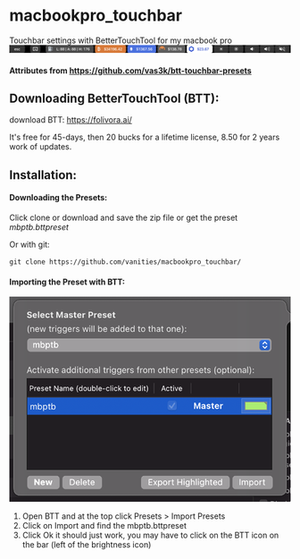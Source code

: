 # macbookpro_touchbar
Touchbar settings with BetterTouchTool for my macbook pro
<img src="https://github.com/vanities/macbookpro_touchbar/blob/master/bar.png">

#### Attributes from https://github.com/vas3k/btt-touchbar-presets

## Downloading BetterTouchTool (BTT):

download BTT:
https://folivora.ai/


It's free for 45-days, then 20 bucks for a lifetime license, 8.50 for 2 years work of updates.


## Installation:

#### Downloading the Presets:
Click clone or download and save the zip file or get the preset *mbptb.bttpreset*

Or with git:
```
git clone https://github.com/vanities/macbookpro_touchbar/

```

#### Importing the Preset with BTT:
<img src="https://github.com/vanities/macbookpro_touchbar/blob/master/import.png">

1. Open BTT and at the top click Presets > Import Presets
2. Click on Import and find the mbptb.bttpreset
3. Click Ok it should just work, you may have to click on the BTT icon on the bar (left of the brightness icon)
